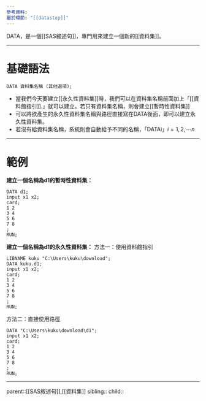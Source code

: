 ```yaml
---
參考資料: 
屬於環節: "[[datastep]]"
---
```

DATA，是一個[[SAS敘述句]]，專門用來建立一個新的[[資料集]]。
- - -
# 基礎語法
``` SAS
DATA 資料集名稱 (其他選項);
```

- 當我們今天要建立[[永久性資料集]]時，我們可以在資料集名稱前面加上「[[資料館指引]].」就可以建立。若只有資料集名稱，則會建立[[暫時性資料集]]
- 可以將欲產生的永久性資料集名稱與路徑直接寫在DATA後面，即可以建立永久性資料集。
- 若沒有給資料集名稱，系統則會自動給予不同的名稱，「DATAi」$i=1,2,\cdots n$
- - -
# 範例
**建立一個名稱為d1的暫時性資料集：**
```SAS
DATA d1;
input x1 x2;
card;
1 2
3 4
5 6
7 8
;
RUN;
```

**建立一個名稱為d1的永久性資料集：**
方法一：使用資料館指引
```SAS
LIBNAME kuku "C:\Users\kuku\download";
DATA kuku.d1;
input x1 x2;
card;
1 2
3 4
5 6
7 8
;
RUN;
```
方法二：直接使用路徑
```SAS
DATA "C:\Users\kuku\download\d1";
input x1 x2;
card;
1 2
3 4
5 6
7 8
;
RUN;
```
- - -
parent::[[SAS敘述句]],[[資料集]]
sibling::
child::